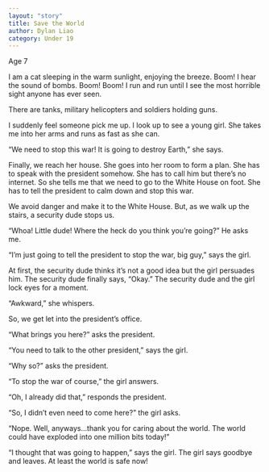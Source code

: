 ```yaml
---
layout: "story"
title: Save the World
author: Dylan Liao
category: Under 19
---
```


Age 7

I am a cat sleeping in the warm sunlight, enjoying the breeze. Boom! I hear the sound of bombs. Boom! Boom! I run and run until I see the most horrible sight anyone has ever seen.

There are tanks, military helicopters and soldiers holding guns. 

I suddenly feel someone pick me up. I look up to see a young girl. She takes me into her arms and runs as fast as she can. 

“We need to stop this war! It is going to destroy Earth,” she says. 

Finally, we reach her house. She goes into her room to form a plan. She has to speak with the president somehow. She has to call him but there’s no internet. So she tells me that we need to go to the White House on foot. She has to tell the president to calm down and stop this war.

We avoid danger and make it to the White House. But, as we walk up the stairs, a security dude stops us. 

“Whoa! Little dude! Where the heck do you think you’re going?” He asks me. 

“I’m just going to tell the president to stop the war, big guy,” says the girl. 

At first, the security dude thinks it’s not a good idea but the girl persuades him. The security dude finally says, “Okay.”  The security dude and the girl lock eyes for a moment. 

“Awkward,” she whispers.

So, we get let into the president’s office. 

“What brings you here?” asks the president. 

“You need to talk to the other president,” says the girl.

“Why so?” asks the president. 

“To stop the war of course,” the girl answers.

“Oh, I already did that,” responds the president. 

“So, I didn’t even need to come here?” the girl asks.

“Nope. Well, anyways…thank you for caring about the world. The world could have exploded into one million bits today!”

“I thought that was going to happen,” says the girl. The girl says goodbye and leaves. At least the world is safe now!